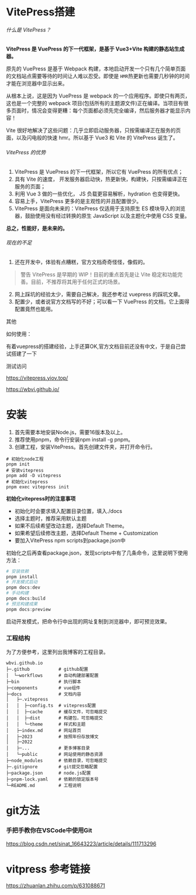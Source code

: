 # VitePress搭建

###### 什么是 VitePress？

**VitePress 是 VuePress 的下一代框架，是基于 Vue3+Vite 构建的静态站生成器。**

原先的 VuePress 是基于 Webpack 构建，本地启动开发一个只有几个简单页面的文档站点需要等待的时间让人难以忍受。即使是 `HMR`热更新也需要几秒钟的时间才能在浏览器中显示出来。

从根本上说，这是因为 VuePress 是 webpack 的一个应用程序。即使只有两页，这也是一个完整的 webpack 项目(包括所有的主题源文件)正在编译。当项目有很多页面时，情况会变得更糟：每个页面都必须先完全编译，然后服务器才能显示内容！

Vite 很好地解决了这些问题：几乎立即启动服务器，只按需编译正在服务的页面，以及闪电般的快速 hmr。所以基于 Vue3 和 Vite 的 VitePress 诞生了。

###### VitePress 的优势

1. VitePress 是 VuePress 的下一代框架，所以它有 VuePress 的所有优点；
2. 具有 Vite 的速度， 开发服务器启动快，热更新快，构建快，只按需编译正在服务的页面；
3. 利用 Vue 3 做的一些优化， JS 负载更容易解析，hydration 也变得更快。
4. 容易上手，VitePress 更多的是主观性的并且配置很少。
5. VitePress 是面向未来的：VitePress 仅适用于支持原生 ES 模块导入的浏览器，鼓励使用没有经过转换的原生 JavaScript 以及主题化中使用 CSS 变量。

**总之，性能好，是未来的。**

###### 现在的不足

1. 还在开发中，体验有点糟糕，官方文档奇奇怪怪，像假的。

> 警告
> VitePress 是早期的 WIP！目前的重点首先是让 Vite 稳定和功能完善。目前，不推荐将其用于任何正式的场景。

2. 网上踩坑的经验太少，需要自己解决，我还参考过 vuepress 的踩坑文章。
3. 配置少，或者说官方文档写的不好；可以看一下 VuePress 的文档，它上面得配置竟然也能用。

其他

如何使用：

有着vuepress的搭建经验，上手还算OK,官方文档目前还没有中文，于是自己尝试搭建了一下

测试访问

https://vitepress.yiov.top/

https://wbvi.github.io/

# 安装

1. 首先需要本地安装Node.js，需要16版本及以上。
2. 推荐使用pnpm，命令行安装npm install -g pnpm。
3. 创建工程，安装VitePress。首先创建文件夹，并打开命令行。

```shell
# 初始化node工程
pnpm init
# 安装vitepress
pnpm add -D vitepress
# 初始化vitepress
pnpm exec vitepress init
```

**初始化vitepress时的注意事项**

* 初始化时会要求填入配置目录位置，填入./docs
* 选择主题时，推荐采用默认主题
* 如果不后续希望改动主题，选择Default Theme。
* 如果希望后续修改主题，选择Default Theme + Customization
* 要加入VitePress npm scripts到package.json中

初始化之后再查看package.json，发现scripts中有了几条命令，这里说明下使用方法：

```powershell
# 安装依赖
pnpm install
# 开发模式启动
pnpm docs:dev
# 手动构建
pnpm docs:build
# 预览构建成果
pnpm docs:preview
```

启动开发模式，把命令行中出现的网址复制到浏览器中，即可预览效果。

### 工程结构

为了方便参考，这里列出我博客的工程目录。

```todotxt
wbvi.github.io
├─.github           # github配置
│  └─workflows      # 自动构建部署配置
├─bin               # 执行脚本
├─components        # vue组件
├─docs              # 文档内容
│   ├─.vitepress  
│   │  ├─config.ts  # vitepress配置
│   │  ├─cache      # 缓存文件，可忽略提交
│   │  ├─dist       # 构建包，可忽略提交
│   │  └─theme      # 样式和主题
│   ├─index.md      # 网站首页
│   ├─2023          # 按照年份存放博文
│   ├─2022
│   ├─...           # 更多博客目录
│   └─public        # 网站使用的静态资源
├─node_modules      # 依赖目录，可忽略提交
├─.gitignore        # git提交忽略配置
├─package.json      # node.js配置
├─pnpm-lock.yaml    # 依赖的锁定版本号
└─README.md         # 工程说明
```

# git方法

### 手把手教你在VSCode中使用Git

https://blog.csdn.net/sinat_16643223/article/details/111713296

# vitpress 参考链接

https://zhuanlan.zhihu.com/p/631088671

